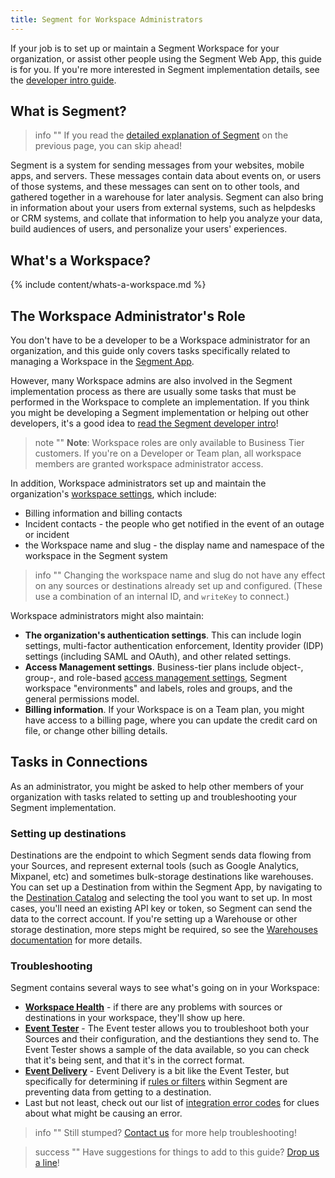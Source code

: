 ```yaml
---
title: Segment for Workspace Administrators
---
```


If your job is to set up or maintain a Segment Workspace for your organization, or assist other people using the Segment Web App, this guide is for you. If you're more interested in Segment implementation details, see the [developer intro guide](/docs/guides/intro-impl/).

## What is Segment?

> info ""
> If you read the [detailed explanation of Segment](/docs/guides/) on the previous page, you can skip ahead!

Segment is a system for sending messages from your websites, mobile apps, and servers. These messages contain data about events on, or users of those systems, and these messages can sent on to other tools, and gathered together in a warehouse for later analysis. Segment can also bring in information about your users from external systems, such as helpdesks or CRM systems, and collate that information to help you analyze your data, build audiences of users, and personalize your users' experiences.

## What's a Workspace?

{% include content/whats-a-workspace.md %}


## The Workspace Administrator's Role

You don't have to be a developer to be a Workspace administrator for an organization, and this guide only covers tasks specifically related to managing a Workspace in the [Segment App](/docs/segment-app/).

However, many Workspace admins are also involved in the Segment implementation process as there are usually some tasks that must be performed in the Workspace to complete an implementation. If you think you might be developing a Segment implementation or helping out other developers, it's a good idea to [read the Segment developer intro](/docs/guides/intro-impl/)!

> note ""
> **Note**: Workspace roles are only available to Business Tier customers. If you're on a Developer or Team plan, all workspace members are granted workspace administrator access.

In addition, Workspace administrators set up and maintain the organization's [workspace settings](https://app.segment.com/goto-my-workspace/settings/), which include:
- Billing information and billing contacts
- Incident contacts - the people who get notified in the event of an outage or incident
- the Workspace name and slug - the display name and namespace of the workspace in the Segment system

> info ""
> Changing the workspace name and slug do not have any effect on any sources or destinations already set up and configured. (These use a combination of an internal ID, and `writeKey` to connect.)

Workspace administrators might also maintain:
- **The organization's authentication settings**. This can include login settings, multi-factor authentication enforcement, Identity provider (IDP) settings (including SAML and OAuth), and other related settings.
- **Access Management settings**. Business-tier plans include object-, group-, and role-based [access management settings](/docs/segment-app/iam/), Segment workspace "environments" and labels, roles and groups, and the general permissions model.
- **Billing information**. If your Workspace is on a Team plan, you might have access to a billing page, where you can update the credit card on file, or change other billing details.


## Tasks in Connections

As an administrator, you might be asked to help other members of your organization with tasks related to setting up and troubleshooting your Segment implementation.

### Setting up destinations

Destinations are the endpoint to which Segment sends data flowing from your Sources, and represent external tools (such as Google Analytics, Mixpanel, etc) and sometimes bulk-storage destinations like warehouses. You can set up a Destination from within the Segment App, by navigating to the [Destination Catalog](https://app.segment.com/goto-my-workspace/destinations/catalog) and selecting the tool you want to set up. In most cases, you'll need an existing API key or token, so Segment can send the data to the correct account. If you're setting up a Warehouse or other storage destination, more steps might be required, so see the [Warehouses documentation](/docs/connections/warehouses/) for more details.

### Troubleshooting

Segment contains several ways to see what's going on in your Workspace:

- **[Workspace Health](https://app.segment.com/goto-my-workspace/integration-health/)** - if there are any problems with sources or destinations in your workspace, they'll show up here.
- **[Event Tester](/docs/connections/test-connections/)** - The Event tester allows you to troubleshoot both your Sources and their configuration, and the destiantions they send to. The Event Tester shows a sample of the data available, so you can check that it's being sent, and that it's in the correct format.
- **[Event Delivery](/docs/connections/event-delivery/)** - Event Delivery is a bit like the Event Tester, but specifically for determining if [rules or filters](/docs/guides/filtering-data/) within Segment are preventing data from getting to a destination.
- Last but not least, check out our list of [integration error codes](/docs/connections/integration_error_codes/) for clues about what might be causing an error.

> info ""
> Still stumped? [Contact us](segment.com/help/contact/) for more help troubleshooting!


<!-- TODO
warehouses, sync, replay

## Premium feature tasks

personas spaces, workspaces
protocols setup and maintenance
Privacy monitoring
-->
> success ""
> Have suggestions for things to add to this guide? [Drop us a line](mailto:docs-feedback@segment.com?subject=Segment%20Admin%20guide%20Suggestion)!
